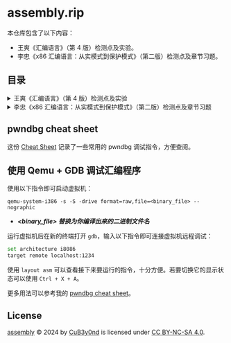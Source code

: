 # assembly.rip

本仓库包含了以下内容：

- 王爽《汇编语言》（第 4 版）检测点及实验。
- 李忠《x86 汇编语言：从实模式到保护模式》（第二版）检测点及章节习题。

## 目录

<details>
  <summary>王爽《汇编语言》（第 4 版）检测点及实验</summary>

- [第 1 章](/%E3%80%8A%E6%B1%87%E7%BC%96%E8%AF%AD%E8%A8%80%E3%80%8B%EF%BC%88%E7%AC%AC%204%20%E7%89%88%EF%BC%89/ch01/README.md)
  - [检测点 1.1](/%E3%80%8A%E6%B1%87%E7%BC%96%E8%AF%AD%E8%A8%80%E3%80%8B%EF%BC%88%E7%AC%AC%204%20%E7%89%88%EF%BC%89/ch01/README.md#检测点-11)
- [第 2 章](/%E3%80%8A%E6%B1%87%E7%BC%96%E8%AF%AD%E8%A8%80%E3%80%8B%EF%BC%88%E7%AC%AC%204%20%E7%89%88%EF%BC%89/ch02/README.md)
  - [检测点 2.1](/%E3%80%8A%E6%B1%87%E7%BC%96%E8%AF%AD%E8%A8%80%E3%80%8B%EF%BC%88%E7%AC%AC%204%20%E7%89%88%EF%BC%89/ch02/README.md#检测点-21)
  - [检测点 2.2](/%E3%80%8A%E6%B1%87%E7%BC%96%E8%AF%AD%E8%A8%80%E3%80%8B%EF%BC%88%E7%AC%AC%204%20%E7%89%88%EF%BC%89/ch02/README.md#检测点-22)
  - [检测点 2.3](/%E3%80%8A%E6%B1%87%E7%BC%96%E8%AF%AD%E8%A8%80%E3%80%8B%EF%BC%88%E7%AC%AC%204%20%E7%89%88%EF%BC%89/ch02/README.md#检测点-23)
  - [实验 1：查看 CPU 和内存，用机器指令和汇编指令编程](/%E3%80%8A%E6%B1%87%E7%BC%96%E8%AF%AD%E8%A8%80%E3%80%8B%EF%BC%88%E7%AC%AC%204%20%E7%89%88%EF%BC%89/ch02/README.md#实验-1查看-cpu-和内存用机器指令和汇编指令编程)
- [第 3 章](/%E3%80%8A%E6%B1%87%E7%BC%96%E8%AF%AD%E8%A8%80%E3%80%8B%EF%BC%88%E7%AC%AC%204%20%E7%89%88%EF%BC%89/ch03/README.md)
  - [检测点 3.1](/%E3%80%8A%E6%B1%87%E7%BC%96%E8%AF%AD%E8%A8%80%E3%80%8B%EF%BC%88%E7%AC%AC%204%20%E7%89%88%EF%BC%89/ch03/README.md#检测点-31)
  - [检测点 3.2](/%E3%80%8A%E6%B1%87%E7%BC%96%E8%AF%AD%E8%A8%80%E3%80%8B%EF%BC%88%E7%AC%AC%204%20%E7%89%88%EF%BC%89/ch03/README.md#检测点-32)
  - [实验 2：用机器指令和汇编指令编程](/%E3%80%8A%E6%B1%87%E7%BC%96%E8%AF%AD%E8%A8%80%E3%80%8B%EF%BC%88%E7%AC%AC%204%20%E7%89%88%EF%BC%89/ch03/README.md#实验-2用机器指令和汇编指令编程)
- [第 4 章](/%E3%80%8A%E6%B1%87%E7%BC%96%E8%AF%AD%E8%A8%80%E3%80%8B%EF%BC%88%E7%AC%AC%204%20%E7%89%88%EF%BC%89/ch04/README.md)
  - [实验 3：编程、编译、连接、跟踪](/%E3%80%8A%E6%B1%87%E7%BC%96%E8%AF%AD%E8%A8%80%E3%80%8B%EF%BC%88%E7%AC%AC%204%20%E7%89%88%EF%BC%89/ch04/README.md#实验-3编程编译连接跟踪)
- [第 5 章](/%E3%80%8A%E6%B1%87%E7%BC%96%E8%AF%AD%E8%A8%80%E3%80%8B%EF%BC%88%E7%AC%AC%204%20%E7%89%88%EF%BC%89/ch05/README.md)
  - [实验 4：\[bx\] 和 loop 的使用](/%E3%80%8A%E6%B1%87%E7%BC%96%E8%AF%AD%E8%A8%80%E3%80%8B%EF%BC%88%E7%AC%AC%204%20%E7%89%88%EF%BC%89/ch05/README.md#实验-4bx-和-loop-的使用)
- [第 6 章](/%E3%80%8A%E6%B1%87%E7%BC%96%E8%AF%AD%E8%A8%80%E3%80%8B%EF%BC%88%E7%AC%AC%204%20%E7%89%88%EF%BC%89/ch06/README.md)
  - [检测点 6.1](/%E3%80%8A%E6%B1%87%E7%BC%96%E8%AF%AD%E8%A8%80%E3%80%8B%EF%BC%88%E7%AC%AC%204%20%E7%89%88%EF%BC%89/ch06/README.md#检测点-61)
  - [实验 5：编写、调试具有多个段的程序](/%E3%80%8A%E6%B1%87%E7%BC%96%E8%AF%AD%E8%A8%80%E3%80%8B%EF%BC%88%E7%AC%AC%204%20%E7%89%88%EF%BC%89/ch06/README.md#实验-5编写调试具有多个段的程序)
- [第 7 章](/%E3%80%8A%E6%B1%87%E7%BC%96%E8%AF%AD%E8%A8%80%E3%80%8B%EF%BC%88%E7%AC%AC%204%20%E7%89%88%EF%BC%89/ch07/README.md)
  - [实验 6：实践课程中的程序](/%E3%80%8A%E6%B1%87%E7%BC%96%E8%AF%AD%E8%A8%80%E3%80%8B%EF%BC%88%E7%AC%AC%204%20%E7%89%88%EF%BC%89/ch07/README.md#实验-6实践课程中的程序)
- [第 8 章](/%E3%80%8A%E6%B1%87%E7%BC%96%E8%AF%AD%E8%A8%80%E3%80%8B%EF%BC%88%E7%AC%AC%204%20%E7%89%88%EF%BC%89/ch08/README.md)
  - [实验 7：寻址方式在结构化数据访问中的应用](/%E3%80%8A%E6%B1%87%E7%BC%96%E8%AF%AD%E8%A8%80%E3%80%8B%EF%BC%88%E7%AC%AC%204%20%E7%89%88%EF%BC%89/ch08/README.md#实验-7寻址方式在结构化数据访问中的应用)
- [第 9 章](/%E3%80%8A%E6%B1%87%E7%BC%96%E8%AF%AD%E8%A8%80%E3%80%8B%EF%BC%88%E7%AC%AC%204%20%E7%89%88%EF%BC%89/ch09/README.md)
  - [检测点 9.1](/%E3%80%8A%E6%B1%87%E7%BC%96%E8%AF%AD%E8%A8%80%E3%80%8B%EF%BC%88%E7%AC%AC%204%20%E7%89%88%EF%BC%89/ch09/README.md#检测点-91)
  - [检测点 9.2](/%E3%80%8A%E6%B1%87%E7%BC%96%E8%AF%AD%E8%A8%80%E3%80%8B%EF%BC%88%E7%AC%AC%204%20%E7%89%88%EF%BC%89/ch09/README.md#检测点-92)
  - [检测点 9.3](/%E3%80%8A%E6%B1%87%E7%BC%96%E8%AF%AD%E8%A8%80%E3%80%8B%EF%BC%88%E7%AC%AC%204%20%E7%89%88%EF%BC%89/ch09/README.md#检测点-93)
  - [实验 8：分析一个奇怪的程序](/%E3%80%8A%E6%B1%87%E7%BC%96%E8%AF%AD%E8%A8%80%E3%80%8B%EF%BC%88%E7%AC%AC%204%20%E7%89%88%EF%BC%89/ch09/README.md#实验-8分析一个奇怪的程序)
  - [实验 9：根据材料编程](/%E3%80%8A%E6%B1%87%E7%BC%96%E8%AF%AD%E8%A8%80%E3%80%8B%EF%BC%88%E7%AC%AC%204%20%E7%89%88%EF%BC%89/ch09/README.md#实验-9根据材料编程)
- [第 10 章](/%E3%80%8A%E6%B1%87%E7%BC%96%E8%AF%AD%E8%A8%80%E3%80%8B%EF%BC%88%E7%AC%AC%204%20%E7%89%88%EF%BC%89/ch10/README.md)
  - [检测点 10.1](/%E3%80%8A%E6%B1%87%E7%BC%96%E8%AF%AD%E8%A8%80%E3%80%8B%EF%BC%88%E7%AC%AC%204%20%E7%89%88%EF%BC%89/ch10/README.md#检测点-101)
  - [检测点 10.2](/%E3%80%8A%E6%B1%87%E7%BC%96%E8%AF%AD%E8%A8%80%E3%80%8B%EF%BC%88%E7%AC%AC%204%20%E7%89%88%EF%BC%89/ch10/README.md#检测点-102)
  - [检测点 10.3](/%E3%80%8A%E6%B1%87%E7%BC%96%E8%AF%AD%E8%A8%80%E3%80%8B%EF%BC%88%E7%AC%AC%204%20%E7%89%88%EF%BC%89/ch10/README.md#检测点-103)
  - [检测点 10.4](/%E3%80%8A%E6%B1%87%E7%BC%96%E8%AF%AD%E8%A8%80%E3%80%8B%EF%BC%88%E7%AC%AC%204%20%E7%89%88%EF%BC%89/ch10/README.md#检测点-104)
  - [检测点 10.5](/%E3%80%8A%E6%B1%87%E7%BC%96%E8%AF%AD%E8%A8%80%E3%80%8B%EF%BC%88%E7%AC%AC%204%20%E7%89%88%EF%BC%89/ch10/README.md#检测点-105)
  - [实验 10：编写子程序](/%E3%80%8A%E6%B1%87%E7%BC%96%E8%AF%AD%E8%A8%80%E3%80%8B%EF%BC%88%E7%AC%AC%204%20%E7%89%88%EF%BC%89/ch10/README.md#实验-10编写子程序)
  - [课程设计 1](/%E3%80%8A%E6%B1%87%E7%BC%96%E8%AF%AD%E8%A8%80%E3%80%8B%EF%BC%88%E7%AC%AC%204%20%E7%89%88%EF%BC%89/ch10/README.md#课程设计-1)
- [第 11 章](/%E3%80%8A%E6%B1%87%E7%BC%96%E8%AF%AD%E8%A8%80%E3%80%8B%EF%BC%88%E7%AC%AC%204%20%E7%89%88%EF%BC%89/ch11/README.md)
  - [检测点 11.1](/%E3%80%8A%E6%B1%87%E7%BC%96%E8%AF%AD%E8%A8%80%E3%80%8B%EF%BC%88%E7%AC%AC%204%20%E7%89%88%EF%BC%89/ch11/README.md#检测点-111)
  - [检测点 11.2](/%E3%80%8A%E6%B1%87%E7%BC%96%E8%AF%AD%E8%A8%80%E3%80%8B%EF%BC%88%E7%AC%AC%204%20%E7%89%88%EF%BC%89/ch11/README.md#检测点-112)
  - [检测点 11.3](/%E3%80%8A%E6%B1%87%E7%BC%96%E8%AF%AD%E8%A8%80%E3%80%8B%EF%BC%88%E7%AC%AC%204%20%E7%89%88%EF%BC%89/ch11/README.md#检测点-113)
  - [检测点 11.4](/%E3%80%8A%E6%B1%87%E7%BC%96%E8%AF%AD%E8%A8%80%E3%80%8B%EF%BC%88%E7%AC%AC%204%20%E7%89%88%EF%BC%89/ch11/README.md#检测点-114)
  - [实验 11：编写子程序](/%E3%80%8A%E6%B1%87%E7%BC%96%E8%AF%AD%E8%A8%80%E3%80%8B%EF%BC%88%E7%AC%AC%204%20%E7%89%88%EF%BC%89/ch11/README.md#实验-11编写子程序)
- [第 12 章](/%E3%80%8A%E6%B1%87%E7%BC%96%E8%AF%AD%E8%A8%80%E3%80%8B%EF%BC%88%E7%AC%AC%204%20%E7%89%88%EF%BC%89/ch12/README.md)
  - [检测点 12.1](/%E3%80%8A%E6%B1%87%E7%BC%96%E8%AF%AD%E8%A8%80%E3%80%8B%EF%BC%88%E7%AC%AC%204%20%E7%89%88%EF%BC%89/ch12/README.md#检测点-121)
  - [实验 12：编写 0 号中断的处理程序](/%E3%80%8A%E6%B1%87%E7%BC%96%E8%AF%AD%E8%A8%80%E3%80%8B%EF%BC%88%E7%AC%AC%204%20%E7%89%88%EF%BC%89/ch12/README.md#实验-12编写-0-号中断的处理程序)
- [第 13 章](/%E3%80%8A%E6%B1%87%E7%BC%96%E8%AF%AD%E8%A8%80%E3%80%8B%EF%BC%88%E7%AC%AC%204%20%E7%89%88%EF%BC%89/ch13/README.md)
  - [检测点 13.1](/%E3%80%8A%E6%B1%87%E7%BC%96%E8%AF%AD%E8%A8%80%E3%80%8B%EF%BC%88%E7%AC%AC%204%20%E7%89%88%EF%BC%89/ch13/README.md#检测点-131)
  - [检测点 13.2](/%E3%80%8A%E6%B1%87%E7%BC%96%E8%AF%AD%E8%A8%80%E3%80%8B%EF%BC%88%E7%AC%AC%204%20%E7%89%88%EF%BC%89/ch13/README.md#检测点-132)

</details>

<details>
  <summary>李忠《x86 汇编语言：从实模式到保护模式》（第二版）检测点及章节习题</summary>

- [第 1 章](/%E3%80%8Ax86%20%E6%B1%87%E7%BC%96%E8%AF%AD%E8%A8%80%EF%BC%9A%E4%BB%8E%E5%AE%9E%E6%A8%A1%E5%BC%8F%E5%88%B0%E4%BF%9D%E6%8A%A4%E6%A8%A1%E5%BC%8F%E3%80%8B%EF%BC%88%E7%AC%AC%E4%BA%8C%E7%89%88%EF%BC%89/ch01/README.md)
  - [检测点 1.1](/%E3%80%8Ax86%20%E6%B1%87%E7%BC%96%E8%AF%AD%E8%A8%80%EF%BC%9A%E4%BB%8E%E5%AE%9E%E6%A8%A1%E5%BC%8F%E5%88%B0%E4%BF%9D%E6%8A%A4%E6%A8%A1%E5%BC%8F%E3%80%8B%EF%BC%88%E7%AC%AC%E4%BA%8C%E7%89%88%EF%BC%89/ch01/README.md#检测点-11)
  - [检测点 1.2](/%E3%80%8Ax86%20%E6%B1%87%E7%BC%96%E8%AF%AD%E8%A8%80%EF%BC%9A%E4%BB%8E%E5%AE%9E%E6%A8%A1%E5%BC%8F%E5%88%B0%E4%BF%9D%E6%8A%A4%E6%A8%A1%E5%BC%8F%E3%80%8B%EF%BC%88%E7%AC%AC%E4%BA%8C%E7%89%88%EF%BC%89/ch01/README.md#检测点-12)
  - [检测点 1.3](/%E3%80%8Ax86%20%E6%B1%87%E7%BC%96%E8%AF%AD%E8%A8%80%EF%BC%9A%E4%BB%8E%E5%AE%9E%E6%A8%A1%E5%BC%8F%E5%88%B0%E4%BF%9D%E6%8A%A4%E6%A8%A1%E5%BC%8F%E3%80%8B%EF%BC%88%E7%AC%AC%E4%BA%8C%E7%89%88%EF%BC%89/ch01/README.md#检测点-13)
  - [检测点 1.4](/%E3%80%8Ax86%20%E6%B1%87%E7%BC%96%E8%AF%AD%E8%A8%80%EF%BC%9A%E4%BB%8E%E5%AE%9E%E6%A8%A1%E5%BC%8F%E5%88%B0%E4%BF%9D%E6%8A%A4%E6%A8%A1%E5%BC%8F%E3%80%8B%EF%BC%88%E7%AC%AC%E4%BA%8C%E7%89%88%EF%BC%89/ch01/README.md#检测点-14)
  - [检测点 1.5](/%E3%80%8Ax86%20%E6%B1%87%E7%BC%96%E8%AF%AD%E8%A8%80%EF%BC%9A%E4%BB%8E%E5%AE%9E%E6%A8%A1%E5%BC%8F%E5%88%B0%E4%BF%9D%E6%8A%A4%E6%A8%A1%E5%BC%8F%E3%80%8B%EF%BC%88%E7%AC%AC%E4%BA%8C%E7%89%88%EF%BC%89/ch01/README.md#检测点-15)
  - [检测点 1.6](/%E3%80%8Ax86%20%E6%B1%87%E7%BC%96%E8%AF%AD%E8%A8%80%EF%BC%9A%E4%BB%8E%E5%AE%9E%E6%A8%A1%E5%BC%8F%E5%88%B0%E4%BF%9D%E6%8A%A4%E6%A8%A1%E5%BC%8F%E3%80%8B%EF%BC%88%E7%AC%AC%E4%BA%8C%E7%89%88%EF%BC%89/ch01/README.md#检测点-16)
  - [第 1 章习题](/%E3%80%8Ax86%20%E6%B1%87%E7%BC%96%E8%AF%AD%E8%A8%80%EF%BC%9A%E4%BB%8E%E5%AE%9E%E6%A8%A1%E5%BC%8F%E5%88%B0%E4%BF%9D%E6%8A%A4%E6%A8%A1%E5%BC%8F%E3%80%8B%EF%BC%88%E7%AC%AC%E4%BA%8C%E7%89%88%EF%BC%89/ch01/README.md#第-1-章习题)
- [第 2 章](/%E3%80%8Ax86%20%E6%B1%87%E7%BC%96%E8%AF%AD%E8%A8%80%EF%BC%9A%E4%BB%8E%E5%AE%9E%E6%A8%A1%E5%BC%8F%E5%88%B0%E4%BF%9D%E6%8A%A4%E6%A8%A1%E5%BC%8F%E3%80%8B%EF%BC%88%E7%AC%AC%E4%BA%8C%E7%89%88%EF%BC%89/ch02/README.md)
  - [第 2 章习题](/%E3%80%8Ax86%20%E6%B1%87%E7%BC%96%E8%AF%AD%E8%A8%80%EF%BC%9A%E4%BB%8E%E5%AE%9E%E6%A8%A1%E5%BC%8F%E5%88%B0%E4%BF%9D%E6%8A%A4%E6%A8%A1%E5%BC%8F%E3%80%8B%EF%BC%88%E7%AC%AC%E4%BA%8C%E7%89%88%EF%BC%89/ch02/README.md#第-2-章习题)
- [第 3 章](/%E3%80%8Ax86%20%E6%B1%87%E7%BC%96%E8%AF%AD%E8%A8%80%EF%BC%9A%E4%BB%8E%E5%AE%9E%E6%A8%A1%E5%BC%8F%E5%88%B0%E4%BF%9D%E6%8A%A4%E6%A8%A1%E5%BC%8F%E3%80%8B%EF%BC%88%E7%AC%AC%E4%BA%8C%E7%89%88%EF%BC%89/ch03/README.md)
  - [检测点 3.1](/%E3%80%8Ax86%20%E6%B1%87%E7%BC%96%E8%AF%AD%E8%A8%80%EF%BC%9A%E4%BB%8E%E5%AE%9E%E6%A8%A1%E5%BC%8F%E5%88%B0%E4%BF%9D%E6%8A%A4%E6%A8%A1%E5%BC%8F%E3%80%8B%EF%BC%88%E7%AC%AC%E4%BA%8C%E7%89%88%EF%BC%89/ch03/README.md#检测点-31)
  - [检测点 3.2](/%E3%80%8Ax86%20%E6%B1%87%E7%BC%96%E8%AF%AD%E8%A8%80%EF%BC%9A%E4%BB%8E%E5%AE%9E%E6%A8%A1%E5%BC%8F%E5%88%B0%E4%BF%9D%E6%8A%A4%E6%A8%A1%E5%BC%8F%E3%80%8B%EF%BC%88%E7%AC%AC%E4%BA%8C%E7%89%88%EF%BC%89/ch03/README.md#检测点-32)
  - [检测点 3.3](/%E3%80%8Ax86%20%E6%B1%87%E7%BC%96%E8%AF%AD%E8%A8%80%EF%BC%9A%E4%BB%8E%E5%AE%9E%E6%A8%A1%E5%BC%8F%E5%88%B0%E4%BF%9D%E6%8A%A4%E6%A8%A1%E5%BC%8F%E3%80%8B%EF%BC%88%E7%AC%AC%E4%BA%8C%E7%89%88%EF%BC%89/ch03/README.md#检测点-33)
  - [第 3 章习题](/%E3%80%8Ax86%20%E6%B1%87%E7%BC%96%E8%AF%AD%E8%A8%80%EF%BC%9A%E4%BB%8E%E5%AE%9E%E6%A8%A1%E5%BC%8F%E5%88%B0%E4%BF%9D%E6%8A%A4%E6%A8%A1%E5%BC%8F%E3%80%8B%EF%BC%88%E7%AC%AC%E4%BA%8C%E7%89%88%EF%BC%89/ch03/README.md#第-3-章习题)
- [第 4 章](/%E3%80%8Ax86%20%E6%B1%87%E7%BC%96%E8%AF%AD%E8%A8%80%EF%BC%9A%E4%BB%8E%E5%AE%9E%E6%A8%A1%E5%BC%8F%E5%88%B0%E4%BF%9D%E6%8A%A4%E6%A8%A1%E5%BC%8F%E3%80%8B%EF%BC%88%E7%AC%AC%E4%BA%8C%E7%89%88%EF%BC%89/ch04/README.md)
  - [检测点 4.1](/%E3%80%8Ax86%20%E6%B1%87%E7%BC%96%E8%AF%AD%E8%A8%80%EF%BC%9A%E4%BB%8E%E5%AE%9E%E6%A8%A1%E5%BC%8F%E5%88%B0%E4%BF%9D%E6%8A%A4%E6%A8%A1%E5%BC%8F%E3%80%8B%EF%BC%88%E7%AC%AC%E4%BA%8C%E7%89%88%EF%BC%89/ch04/README.md#检测点-41)
  - [第 4 章习题](/%E3%80%8Ax86%20%E6%B1%87%E7%BC%96%E8%AF%AD%E8%A8%80%EF%BC%9A%E4%BB%8E%E5%AE%9E%E6%A8%A1%E5%BC%8F%E5%88%B0%E4%BF%9D%E6%8A%A4%E6%A8%A1%E5%BC%8F%E3%80%8B%EF%BC%88%E7%AC%AC%E4%BA%8C%E7%89%88%EF%BC%89/ch04/README.md#第-4-章习题)
- [第 5 章](/%E3%80%8Ax86%20%E6%B1%87%E7%BC%96%E8%AF%AD%E8%A8%80%EF%BC%9A%E4%BB%8E%E5%AE%9E%E6%A8%A1%E5%BC%8F%E5%88%B0%E4%BF%9D%E6%8A%A4%E6%A8%A1%E5%BC%8F%E3%80%8B%EF%BC%88%E7%AC%AC%E4%BA%8C%E7%89%88%EF%BC%89/ch05/README.md)
  - [检测点 5.1](/%E3%80%8Ax86%20%E6%B1%87%E7%BC%96%E8%AF%AD%E8%A8%80%EF%BC%9A%E4%BB%8E%E5%AE%9E%E6%A8%A1%E5%BC%8F%E5%88%B0%E4%BF%9D%E6%8A%A4%E6%A8%A1%E5%BC%8F%E3%80%8B%EF%BC%88%E7%AC%AC%E4%BA%8C%E7%89%88%EF%BC%89/ch05/README.md#检测点-51)
  - [检测点 5.2](/%E3%80%8Ax86%20%E6%B1%87%E7%BC%96%E8%AF%AD%E8%A8%80%EF%BC%9A%E4%BB%8E%E5%AE%9E%E6%A8%A1%E5%BC%8F%E5%88%B0%E4%BF%9D%E6%8A%A4%E6%A8%A1%E5%BC%8F%E3%80%8B%EF%BC%88%E7%AC%AC%E4%BA%8C%E7%89%88%EF%BC%89/ch05/README.md#检测点-52)
- [第 6 章](/%E3%80%8Ax86%20%E6%B1%87%E7%BC%96%E8%AF%AD%E8%A8%80%EF%BC%9A%E4%BB%8E%E5%AE%9E%E6%A8%A1%E5%BC%8F%E5%88%B0%E4%BF%9D%E6%8A%A4%E6%A8%A1%E5%BC%8F%E3%80%8B%EF%BC%88%E7%AC%AC%E4%BA%8C%E7%89%88%EF%BC%89/ch06/README.md)
  - [检测点 6.1](/%E3%80%8Ax86%20%E6%B1%87%E7%BC%96%E8%AF%AD%E8%A8%80%EF%BC%9A%E4%BB%8E%E5%AE%9E%E6%A8%A1%E5%BC%8F%E5%88%B0%E4%BF%9D%E6%8A%A4%E6%A8%A1%E5%BC%8F%E3%80%8B%EF%BC%88%E7%AC%AC%E4%BA%8C%E7%89%88%EF%BC%89/ch06/README.md#检测点-61)
  - [检测点 6.2](/%E3%80%8Ax86%20%E6%B1%87%E7%BC%96%E8%AF%AD%E8%A8%80%EF%BC%9A%E4%BB%8E%E5%AE%9E%E6%A8%A1%E5%BC%8F%E5%88%B0%E4%BF%9D%E6%8A%A4%E6%A8%A1%E5%BC%8F%E3%80%8B%EF%BC%88%E7%AC%AC%E4%BA%8C%E7%89%88%EF%BC%89/ch06/README.md#检测点-62)
  - [检测点 6.3](/%E3%80%8Ax86%20%E6%B1%87%E7%BC%96%E8%AF%AD%E8%A8%80%EF%BC%9A%E4%BB%8E%E5%AE%9E%E6%A8%A1%E5%BC%8F%E5%88%B0%E4%BF%9D%E6%8A%A4%E6%A8%A1%E5%BC%8F%E3%80%8B%EF%BC%88%E7%AC%AC%E4%BA%8C%E7%89%88%EF%BC%89/ch06/README.md#检测点-63)
  - [检测点 6.4](/%E3%80%8Ax86%20%E6%B1%87%E7%BC%96%E8%AF%AD%E8%A8%80%EF%BC%9A%E4%BB%8E%E5%AE%9E%E6%A8%A1%E5%BC%8F%E5%88%B0%E4%BF%9D%E6%8A%A4%E6%A8%A1%E5%BC%8F%E3%80%8B%EF%BC%88%E7%AC%AC%E4%BA%8C%E7%89%88%EF%BC%89/ch06/README.md#检测点-64)
  - [检测点 6.5](/%E3%80%8Ax86%20%E6%B1%87%E7%BC%96%E8%AF%AD%E8%A8%80%EF%BC%9A%E4%BB%8E%E5%AE%9E%E6%A8%A1%E5%BC%8F%E5%88%B0%E4%BF%9D%E6%8A%A4%E6%A8%A1%E5%BC%8F%E3%80%8B%EF%BC%88%E7%AC%AC%E4%BA%8C%E7%89%88%EF%BC%89/ch06/README.md#检测点-65)
  - [第 6 章习题](/%E3%80%8Ax86%20%E6%B1%87%E7%BC%96%E8%AF%AD%E8%A8%80%EF%BC%9A%E4%BB%8E%E5%AE%9E%E6%A8%A1%E5%BC%8F%E5%88%B0%E4%BF%9D%E6%8A%A4%E6%A8%A1%E5%BC%8F%E3%80%8B%EF%BC%88%E7%AC%AC%E4%BA%8C%E7%89%88%EF%BC%89/ch06/README.md#第-6-章习题)
- [第 7 章](/%E3%80%8Ax86%20%E6%B1%87%E7%BC%96%E8%AF%AD%E8%A8%80%EF%BC%9A%E4%BB%8E%E5%AE%9E%E6%A8%A1%E5%BC%8F%E5%88%B0%E4%BF%9D%E6%8A%A4%E6%A8%A1%E5%BC%8F%E3%80%8B%EF%BC%88%E7%AC%AC%E4%BA%8C%E7%89%88%EF%BC%89/ch07/README.md)
  - [检测点 7.1](/%E3%80%8Ax86%20%E6%B1%87%E7%BC%96%E8%AF%AD%E8%A8%80%EF%BC%9A%E4%BB%8E%E5%AE%9E%E6%A8%A1%E5%BC%8F%E5%88%B0%E4%BF%9D%E6%8A%A4%E6%A8%A1%E5%BC%8F%E3%80%8B%EF%BC%88%E7%AC%AC%E4%BA%8C%E7%89%88%EF%BC%89/ch07/README.md#检测点-71)
  - [检测点 7.2](/%E3%80%8Ax86%20%E6%B1%87%E7%BC%96%E8%AF%AD%E8%A8%80%EF%BC%9A%E4%BB%8E%E5%AE%9E%E6%A8%A1%E5%BC%8F%E5%88%B0%E4%BF%9D%E6%8A%A4%E6%A8%A1%E5%BC%8F%E3%80%8B%EF%BC%88%E7%AC%AC%E4%BA%8C%E7%89%88%EF%BC%89/ch07/README.md#检测点-72)
  - [检测点 7.3](/%E3%80%8Ax86%20%E6%B1%87%E7%BC%96%E8%AF%AD%E8%A8%80%EF%BC%9A%E4%BB%8E%E5%AE%9E%E6%A8%A1%E5%BC%8F%E5%88%B0%E4%BF%9D%E6%8A%A4%E6%A8%A1%E5%BC%8F%E3%80%8B%EF%BC%88%E7%AC%AC%E4%BA%8C%E7%89%88%EF%BC%89/ch07/README.md#检测点-73)
  - [检测点 7.4](/%E3%80%8Ax86%20%E6%B1%87%E7%BC%96%E8%AF%AD%E8%A8%80%EF%BC%9A%E4%BB%8E%E5%AE%9E%E6%A8%A1%E5%BC%8F%E5%88%B0%E4%BF%9D%E6%8A%A4%E6%A8%A1%E5%BC%8F%E3%80%8B%EF%BC%88%E7%AC%AC%E4%BA%8C%E7%89%88%EF%BC%89/ch07/README.md#检测点-74)
  - [检测点 7.5](/%E3%80%8Ax86%20%E6%B1%87%E7%BC%96%E8%AF%AD%E8%A8%80%EF%BC%9A%E4%BB%8E%E5%AE%9E%E6%A8%A1%E5%BC%8F%E5%88%B0%E4%BF%9D%E6%8A%A4%E6%A8%A1%E5%BC%8F%E3%80%8B%EF%BC%88%E7%AC%AC%E4%BA%8C%E7%89%88%EF%BC%89/ch07/README.md#检测点-75)
  - [第 7 章习题](/%E3%80%8Ax86%20%E6%B1%87%E7%BC%96%E8%AF%AD%E8%A8%80%EF%BC%9A%E4%BB%8E%E5%AE%9E%E6%A8%A1%E5%BC%8F%E5%88%B0%E4%BF%9D%E6%8A%A4%E6%A8%A1%E5%BC%8F%E3%80%8B%EF%BC%88%E7%AC%AC%E4%BA%8C%E7%89%88%EF%BC%89/ch07/README.md#第-7-章习题)
- [第 8 章](/%E3%80%8Ax86%20%E6%B1%87%E7%BC%96%E8%AF%AD%E8%A8%80%EF%BC%9A%E4%BB%8E%E5%AE%9E%E6%A8%A1%E5%BC%8F%E5%88%B0%E4%BF%9D%E6%8A%A4%E6%A8%A1%E5%BC%8F%E3%80%8B%EF%BC%88%E7%AC%AC%E4%BA%8C%E7%89%88%EF%BC%89/ch08/README.md)
  - [检测点 8.1](/%E3%80%8Ax86%20%E6%B1%87%E7%BC%96%E8%AF%AD%E8%A8%80%EF%BC%9A%E4%BB%8E%E5%AE%9E%E6%A8%A1%E5%BC%8F%E5%88%B0%E4%BF%9D%E6%8A%A4%E6%A8%A1%E5%BC%8F%E3%80%8B%EF%BC%88%E7%AC%AC%E4%BA%8C%E7%89%88%EF%BC%89/ch08/README.md#检测点-81)

</details>

## pwndbg cheat sheet

这份 [Cheat Sheet](misc/pwndbg-cheat-sheet.md) 记录了一些常用的 pwndbg 调试指令，方便查阅。

## 使用 Qemu + GDB 调试汇编程序

使用以下指令即可启动虚拟机：

```shell
qemu-system-i386 -s -S -drive format=raw,file=<binary_file> --nographic
```

- ***<binary_file> 替换为你编译出来的二进制文件名***

运行虚拟机后在新的终端打开 `gdb`，输入以下指令即可连接虚拟机远程调试：

```bash
set architecture i8086
target remote localhost:1234
```

使用 `layout asm` 可以查看接下来要运行的指令，十分方便。若要切换它的显示状态可以使用 `Ctrl + X + A`。

更多用法可以参考我的 [pwndbg cheat sheet](https://github.com/CuB3y0nd/assembly/blob/master/misc/pwndbg-cheat-sheet.md#layout-%E5%B0%8F%E7%AA%97)。

## License

[assembly](https://github.com/CuB3y0nd/assembly/) © 2024 by [CuB3y0nd](https://assembly.rip/) is licensed under [CC BY-NC-SA 4.0](https://creativecommons.org/licenses/by-nc-sa/4.0/).
